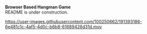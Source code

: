 <strong>Browser Based Hangman Game</strong> <br>
README is under construction. 



https://user-images.githubusercontent.com/100250662/191393186-6e481c1c-4af5-4d0c-b6b8-61689426d31d.mov

